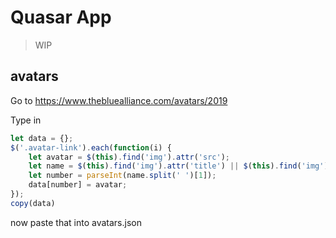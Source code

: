 # Quasar App

> WIP

## avatars

Go to https://www.thebluealliance.com/avatars/2019

Type in

```js
let data = {};
$('.avatar-link').each(function(i) {
    let avatar = $(this).find('img').attr('src');
    let name = $(this).find('img').attr('title') || $(this).find('img').attr('data-original-title');
    let number = parseInt(name.split(' ')[1]);
    data[number] = avatar;
});
copy(data)
```

now paste that into avatars.json

